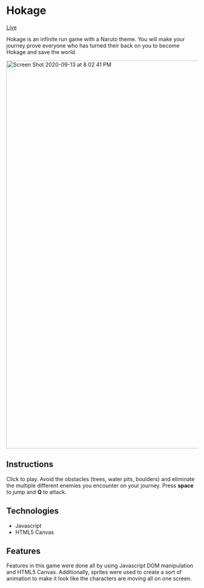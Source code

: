 # Hokage

[Live](https://albert-d-chen.github.io/hokage/)

Hokage is an infinite run game with a Naruto theme. You will make your journey prove everyone who has turned their back on you to become Hokage and save the world.

<img width="1023" alt="Screen Shot 2020-09-13 at 8 02 41 PM" src="https://user-images.githubusercontent.com/66042755/93039395-38b26300-f5fc-11ea-9e79-834955f84493.png">

## Instructions
Click to play. Avoid the obstacles (trees, water pits, boulders) and eliminate the multiple different enemies you encounter on your journey. Press **space** to jump and **Q** to attack.

## Technologies
* Javascript
* HTML5 Canvas

## Features 
Features in this game were done all by using Javascript DOM manipulation and HTML5 Canvas. Additionally, sprites were used to create a sort of animation to make it look like the characters are moving all on one screen.
